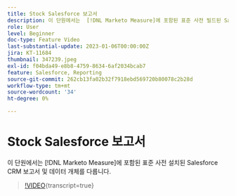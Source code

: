 ```yaml
---
title: Stock Salesforce 보고서
description: 이 단원에서는  [!DNL Marketo Measure]에 포함된 표준 사전 빌드된 Salesforce CRM 보고서 및 데이터 개체를 다룹니다.
role: User
level: Beginner
doc-type: Feature Video
last-substantial-update: 2023-01-06T00:00:00Z
jira: KT-11684
thumbnail: 347239.jpeg
exl-id: f04bda49-e8b8-4759-8634-6af2034bcab7
feature: Salesforce, Reporting
source-git-commit: 262cb13fa02b32f7918ebd569720b80078c2b28d
workflow-type: tm+mt
source-wordcount: '34'
ht-degree: 0%

---
```


# Stock Salesforce 보고서

이 단원에서는 [!DNL Marketo Measure]에 포함된 표준 사전 설치된 Salesforce CRM 보고서 및 데이터 개체를 다룹니다.

>[!VIDEO](https://video.tv.adobe.com/v/3421988/?learn=on&captions=kor){transcript=true}
